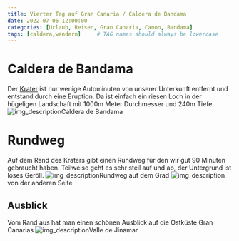 ```yaml
---
title: Vierter Tag auf Gran Canaria / Caldera de Bandama
date: 2022-07-06 12:00:00
categories: [Urlaub, Reisen, Gran Canaria, Canon, Bandama]
tags: [caldera,wandern]     # TAG names should always be lowercase
---
```

# Caldera de Bandama
 Der [Krater](https://maps.apple.com/?address=Bandama%20Caldera,%2035319%20Santa%20Br%C3%ADgida,%20Palmas,%20Spain&auid=14135750533797734673&ll=28.032691,-15.455336&lsp=9902&q=Naturpark%20Bandama&_ext=CjIKBQgEEM4BCgQIBRADCgQIBhBzCgQIChAACgQIUhAHCgQIVRAMCgQIWRAGCgUIpAEQARIkKV95kJ4iBzxAMY5nhkMl7C7AOSI+ZlalCTxAQZ/4e3PJ5i7A) ist nur wenige Autominuten von unserer Unterkunft entfernt und entstand durch eine Eruption. Da ist einfach ein riesen Loch in der hügeligen Landschaft mit 1000m Meter Durchmesser und 240m Tiefe.
 ![img_description](https://images.cstrube.de/web/blog/grancanaria/Gran_Canaria_bandama_crater-4205.jpg)Caldera de Bandama

# Rundweg
Auf dem Rand des Kraters gibt einen Rundweg für den wir gut 90 Minuten gebraucht haben. Teilweise geht es sehr steil auf und ab, der Untergrund ist loses Geröll. 
![img_description](https://images.cstrube.de/web/blog/grancanaria/Gran_Canaria_bandama_crater-4203.jpg)Rundweg auf dem Grad
![img_description](https://images.cstrube.de/web/blog/grancanaria/Gran_Canaria_bandama_crater-4235.jpg)von der anderen Seite
## Ausblick
Vom Rand aus hat man einen schönen Ausblick auf die Ostküste Gran Canarias
![img_description](https://images.cstrube.de/web/blog/grancanaria/Gran_Canaria_bandama_crater-4231.jpg)Valle de Jinamar
